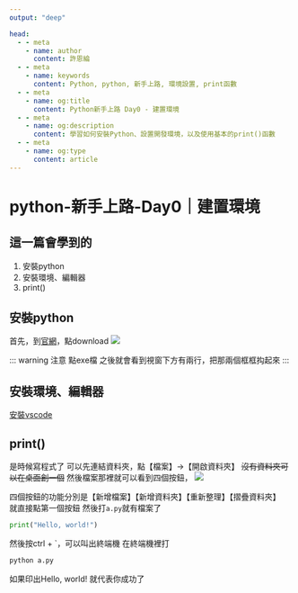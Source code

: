 ```yaml
---
output: "deep"

head:
  - - meta
    - name: author
      content: 許恩綸
  - - meta
    - name: keywords
      content: Python, python, 新手上路, 環境設置, print函數
  - - meta
    - name: og:title
      content: Python新手上路 Day0 - 建置環境
  - - meta
    - name: og:description
      content: 學習如何安裝Python、設置開發環境，以及使用基本的print()函數
  - - meta
    - name: og:type
      content: article
---
```


# python-新手上路-Day0｜建置環境

## 這一篇會學到的

1. 安裝python
2. 安裝環境、編輯器
3. print()


## 安裝python
首先，到[官網](https://www.python.org/)，點download
![](https://hackmd.io/_uploads/SJAg3kIGp.png)

::: warning 注意
點exe檔 之後就會看到視窗下方有兩行，把那兩個框框抅起來
:::

## 安裝環境、編輯器
[安裝vscode](/docs/other/安裝vscode.md)

## print()

是時候寫程式了
可以先連結資料夾，點【檔案】->【開啟資料夾】
~~沒有資料夾可以在桌面創一個~~
然後檔案那裡就可以看到四個按鈕，
![](https://hackmd.io/_uploads/r1LgexUM6.png)

四個按鈕的功能分別是【新增檔案】【新增資料夾】【重新整理】【摺疊資料夾】<br>
就直接點第一個按鈕
然後打`a.py`就有檔案了
```python
print("Hello, world!")
```

然後按ctrl + `，可以叫出終端機
在終端機裡打
```sh
python a.py
```
如果印出Hello, world!
就代表你成功了
